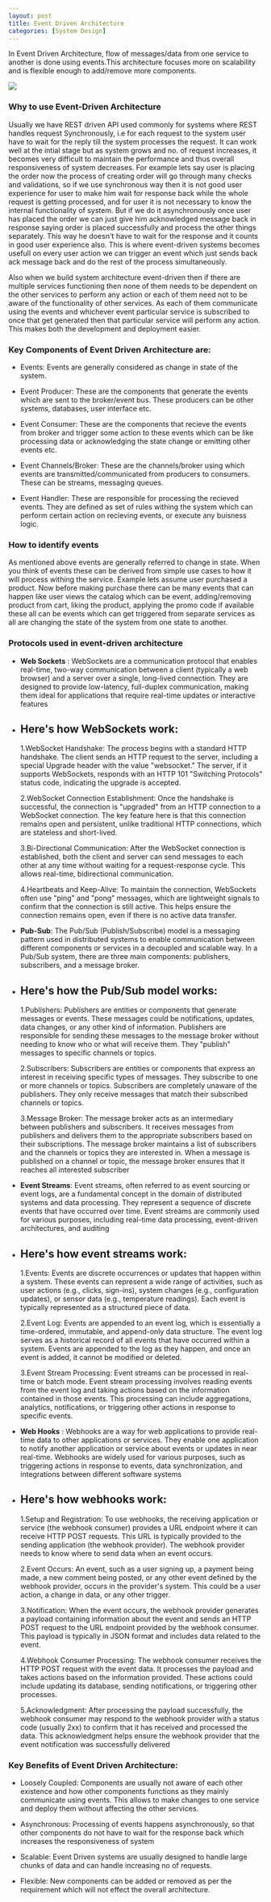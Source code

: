 ```yaml
---
layout: post
title: Event Driven Architecture
categories: [System Design]
---
```


In Event Driven Architecture, flow of messages/data from one service to another is done using events.This architecture focuses more on scalability and is flexible enough to add/remove more components.

![](/images/event-driven.png)

### Why to use Event-Driven Architecture
Usually we have REST driven API used commonly for systems where REST handles request Synchronously, i.e for each request to the system user have to wait for the reply till the system processes the request. It can work well at the intial stage but as system grows and no. of request increases, it becomes very difficult to maintain the performance and thus overall responsiveness of system decreases. For example lets say user is placing the order now the process of creating order will go through many checks and validations, so if we use synchronous way then it is not good user experience for user to make him wait for response back while the whole request is getting processed, and for user it is not necessary to know the internal functionality of system. But if we do it asynchronously once user has placed the order we can just give him acknowledged message back in response saying order is placed successfully and process the other things separately. This way he doesn't have to wait for the response and it counts in good user experience also. This is where event-driven systems becomes usefull on every user action we can trigger an event which just sends back ack message back and do the rest of the process simultaneously.

Also when we build system architecture event-driven then if there are multiple services functioning then none of them needs to be dependent on the other services to perform any action or each of them need not to be aware of the functionality of other services. As each of them communicate using the events and whichever event particular service is subscribed to once that get generated then that particular service will perform any action. This makes both the development and deployment easier.


### Key Components of Event Driven Architecture are:

- Events: Events are generally considered as change in state of the system.

- Event Producer: These are the components that generate the events which are sent to the broker/event bus. These producers can be other systems, databases, user interface etc.

- Event Consumer: These are the components that recieve the events from broker and trigger some action to these events which can be like processing data or acknowledging the state change or emitting other events etc. 

- Event Channels/Broker: These are the channels/broker using which events are transmitted/communicated from producers to consumers. These can be streams, messaging queues.

- Event Handler: These are responsible for processing the recieved events. They are defined as set of rules withing the system which can perform certain action on recieving events, or execute any buisness logic.

### How to identify events
As mentioned above events are generally referred to change in state. When you think of events these can be derived from simple use cases to how it will process withing the service. Example lets assume user purchased a product. Now before making purchase there can be many events that can happen like user views the catalog which can be event, adding/removing product from cart, liking the product, applying the promo code if available these all can be events which can get triggered from separate services as all are changing the state of the system from one state to another.    


### Protocols used in event-driven architecture
- **Web Sockets** : WebSockets are a communication protocol that enables real-time, two-way communication between a client (typically a web browser) and a server over a single, long-lived connection. They are designed to provide low-latency, full-duplex communication, making them ideal for applications that require real-time updates or interactive features

- **Here's how WebSockets work:**
 	-
	1.WebSocket Handshake: The process begins with a standard HTTP handshake. The client sends an HTTP request to the server, including a special Upgrade header with the value "websocket." The server, if it supports WebSockets, responds with an HTTP 101 "Switching Protocols" status code, indicating the upgrade is accepted.

  	2.WebSocket Connection Establishment: Once the handshake is successful, the connection is "upgraded" from an HTTP connection to a WebSocket connection. The key feature here is that this connection remains open and persistent, unlike traditional HTTP connections, which are stateless and short-lived.

  	3.Bi-Directional Communication: After the WebSocket connection is established, both the client and server can send messages to each other at any time without waiting for a request-response cycle. This allows real-time, bidirectional communication.

  	4.Heartbeats and Keep-Alive: To maintain the connection, WebSockets often use "ping" and "pong" messages, which are lightweight signals to confirm that the connection is still active. This helps ensure the connection remains open, even if there is no active data transfer.

- **Pub-Sub**:  The Pub/Sub (Publish/Subscribe) model is a messaging pattern used in distributed systems to enable communication between different components or services in a decoupled and scalable way. In a Pub/Sub system, there are three main components: publishers, subscribers, and a message broker.

- **Here's how the Pub/Sub model works:**
  	-
	1.Publishers: Publishers are entities or components that generate messages or events. These messages could be notifications, updates, data changes, or any other kind of information. Publishers are responsible for sending these messages to the message broker without needing to know who or what will receive them. They "publish" messages to specific channels or topics.

  	2.Subscribers: Subscribers are entities or components that express an interest in receiving specific types of messages. They subscribe to one or more channels or topics. Subscribers are completely unaware of the publishers. They only receive messages that match their subscribed channels or topics.

  	3.Message Broker: The message broker acts as an intermediary between publishers and subscribers. It receives messages from publishers and delivers them to the appropriate subscribers based on their subscriptions. The message broker maintains a list of subscribers and the channels or topics they are interested in. When a message is published on a channel or topic, the message broker ensures that it reaches all interested subscriber

- **Event Streams**: Event streams, often referred to as event sourcing or event logs, are a fundamental concept in the domain of distributed systems and data processing. They represent a sequence of discrete events that have occurred over time. Event streams are commonly used for various purposes, including real-time data processing, event-driven architectures, and auditing

- **Here's how event streams work:**
  	-
	1.Events: Events are discrete occurrences or updates that happen within a system. These events can represent a wide range of activities, such as user actions (e.g., clicks, sign-ins), system changes (e.g., configuration updates), or sensor data (e.g., temperature readings). Each event is typically represented as a structured piece of data.

  	2.Event Log: Events are appended to an event log, which is essentially a time-ordered, immutable, and append-only data structure. The event log serves as a historical record of all events that have occurred within a system. Events are appended to the log as they happen, and once an event is added, it cannot be modified or deleted.

  	3.Event Stream Processing: Event streams can be processed in real-time or batch mode. Event stream processing involves reading events from the event log and taking actions based on the information contained in those events. This processing can include aggregations, analytics, notifications, or triggering other actions in response to specific events.

- **Web Hooks** : Webhooks are a way for web applications to provide real-time data to other applications or services. They enable one application to notify another application or service about events or updates in near real-time. Webhooks are widely used for various purposes, such as triggering actions in response to events, data synchronization, and integrations between different software systems

- **Here's how webhooks work:**
	- 
	1.Setup and Registration: To use webhooks, the receiving application or service (the webhook consumer) provides a URL endpoint where it can receive HTTP POST requests. This URL is typically provided to the sending application (the webhook provider). The webhook provider needs to know where to send data when an event occurs.
	
 	2.Event Occurs: An event, such as a user signing up, a payment being made, a new comment being posted, or any other event defined by the webhook provider, occurs in the provider's system. This could be a user action, a change in data, or any other trigger.

  	3.Notification: When the event occurs, the webhook provider generates a payload containing information about the event and sends an HTTP POST request to the URL endpoint provided by the webhook consumer. This payload is typically in JSON format and includes data related to the event.

  	4.Webhook Consumer Processing: The webhook consumer receives the HTTP POST request with the event data. It processes the payload and takes actions based on the information provided. These actions could include updating its database, sending notifications, or triggering other processes.

  	5.Acknowledgment: After processing the payload successfully, the webhook consumer may respond to the webhook provider with a status code (usually 2xx) to confirm that it has received and processed the data. This acknowledgment helps ensure the webhook provider that the event notification was successfully delivered

### Key Benefits of Event Driven Architecture:
- Loosely Coupled: Components are usually not aware of each other existence and how other components functions as they mainly communicate using events. This allows to make changes to one service and deploy them without affecting the other services.  

- Asynchronous: Processing of events happens asynchronously, so that other components do not have to wait for the response back which increases the responsiveness of system 

- Scalable: Event Driven systems are usually designed to handle large chunks of data and can handle increasing no of requests.

- Flexible: New components can be added or removed as per the requirement which will not effect the overall architecture.
